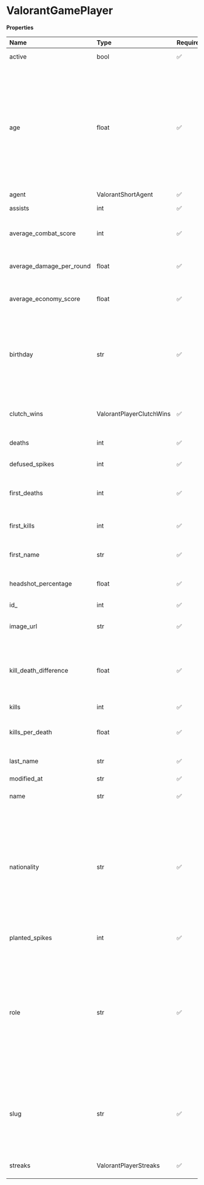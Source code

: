 # ValorantGamePlayer

**Properties**

| Name                     | Type                     | Required | Description                                                                                                                                                                                                                                    |
| :----------------------- | :----------------------- | :------- | :--------------------------------------------------------------------------------------------------------------------------------------------------------------------------------------------------------------------------------------------- |
| active                   | bool                     | ✅       | Whether player is active                                                                                                                                                                                                                       |
| age                      | float                    | ✅       | Age of the player, `null` if unknown. When `birthday` is `null`, `age` is an approxiamation. Read more about [players' age](/docs/about-players-age) <br/>**Note**: This field is only present for users running the Historical plan or above. |
| agent                    | ValorantShortAgent       | ✅       |                                                                                                                                                                                                                                                |
| assists                  | int                      | ✅       | Number of player's assists                                                                                                                                                                                                                     |
| average_combat_score     | int                      | ✅       | Average combat score (ACS) of the player                                                                                                                                                                                                       |
| average_damage_per_round | float                    | ✅       | Average damage per round (ADR) of the player                                                                                                                                                                                                   |
| average_economy_score    | float                    | ✅       | Average economy score (ECS) of the player                                                                                                                                                                                                      |
| birthday                 | str                      | ✅       | Birth day of the player, `YYYY-MM-DD` format. `null` if unknown. <br/>**Note**: This field is only present for users running the Historical plan or above.                                                                                     |
| clutch_wins              | ValorantPlayerClutchWins | ✅       | Round wins when the player was the last team member alive                                                                                                                                                                                      |
| deaths                   | int                      | ✅       | Number of player's death                                                                                                                                                                                                                       |
| defused_spikes           | int                      | ✅       | Number of spikes defused by the player                                                                                                                                                                                                         |
| first_deaths             | int                      | ✅       | Number of rounds where the player died first                                                                                                                                                                                                   |
| first_kills              | int                      | ✅       | Number of rounds where the player did the first kill                                                                                                                                                                                           |
| first_name               | str                      | ✅       | First name of the player. `null` if unknown                                                                                                                                                                                                    |
| headshot_percentage      | float                    | ✅       | Percentage of headshots within the player's shots                                                                                                                                                                                              |
| id\_                     | int                      | ✅       | ID of the player                                                                                                                                                                                                                               |
| image_url                | str                      | ✅       | URL to the photo of the player. `null` if not available.                                                                                                                                                                                       |
| kill_death_difference    | float                    | ✅       | Difference between the player's number of kills and number of death (kills - deaths)                                                                                                                                                           |
| kills                    | int                      | ✅       | Number of player's kills                                                                                                                                                                                                                       |
| kills_per_death          | float                    | ✅       | Ratio of player's kills per deaths (kills / deaths)                                                                                                                                                                                            |
| last_name                | str                      | ✅       | Last name of the player. `null` if unknown                                                                                                                                                                                                     |
| modified_at              | str                      | ✅       |                                                                                                                                                                                                                                                |
| name                     | str                      | ✅       | Professional name of the player                                                                                                                                                                                                                |
| nationality              | str                      | ✅       | Country code matching the nationality of the player according to the ISO 3166-1 standard (Alpha-2 code). <br/>In addition to the standard, the `XK` code is used for Kosovo. <br/>`null` if unknown                                            |
| planted_spikes           | int                      | ✅       | Number of spikes planted by the player                                                                                                                                                                                                         |
| role                     | str                      | ✅       | Role/position of the player. Field value varies depending on the video game.`null` if unknown. <br/>**Note**: role is only available for DotA 2, League of Legends, and Overwatch players. <br/>`null` for other video games.                  |
| slug                     | str                      | ✅       | Unique, human-readable identifier for the player. <br/>`id` and `slug` can be used interchangeably throughout the API.                                                                                                                         |
| streaks                  | ValorantPlayerStreaks    | ✅       | Streaks done by the player (in a given round)                                                                                                                                                                                                  |

<!-- This file was generated by liblab | https://liblab.com/ -->
